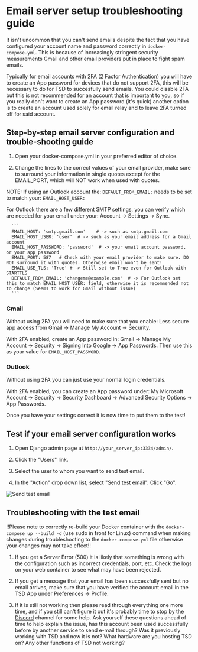 # Email server setup troubleshooting guide

It isn't uncommon that you can't send emails despite the fact that you have configured your account name and password correctly in `docker-compose.yml`. This is because of increasingly stringent security measurements Gmail and other email providers put in place to fight spam emails. 

Typically for email accounts with 2FA (2 Factor Authentication) you will have to create an App password for devices that do not support 2FA, this will be necessary to do for TSD to succesfully send emails. You could disable 2FA but this is not recommended for an account that is important to you, so if you really don't want to create an App password (it's quick) another option is to create an account used solely for email relay and to leave 2FA turned off for said account. 

## Step-by-step email server configuration and trouble-shooting guide

1. Open your docker-compose.yml in your preferred editor of choice.

2. Change the lines to the correct values of your email provider, make sure to surround your information in single quotes except for the EMAIL_PORT, which will NOT work when used with quotes.

NOTE: If using an Outlook account the: `DEFAULT_FROM_EMAIL:` needs to be set to match your: `EMAIL_HOST_USER:`

For Outlook there are a few different SMTP settings, you can verify which are needed for your email under your: Account -> Settings -> Sync.

      ```
      EMAIL_HOST: 'smtp.gmail.com'    # -> such as smtp.gmail.com
      EMAIL_HOST_USER: 'user'  # -> such as your email address for a Gmail account
      EMAIL_HOST_PASSWORD: 'password'  # -> your email account password, or your app password
      EMAIL_PORT: 587   # Check with your email provider to make sure. DO NOT surround it with quotes. Otherwise email won't be sent!
      EMAIL_USE_TLS: 'True' # -> Still set to True even for Outlook with STARTTLS
      DEFAULT_FROM_EMAIL: 'changeme@example.com'  # -> For Outlook set this to match EMAIL_HOST_USER: field, otherwise it is recommended not to change (Seems to work for Gmail without issue)
      ```
### Gmail
Without using 2FA you will need to make sure that you enable: Less secure app access from Gmail -> Manage My Account -> Security.

With 2FA enabled, create an App password in: Gmail -> Manage My Account -> Security -> Signing Into Google -> App Passwords. Then use this as your value for `EMAIL_HOST_PASSWORD`.

### Outlook
Without using 2FA you can just use your normal login credentials.

With 2FA enabled, you can create an App password under: My Microsoft Account -> Security -> Security Dashboard -> Advanced Security Options -> App Passwords.

Once you have your settings correct it is now time to put them to the test!
 
## Test if your email server configuration works

1. Open Django admin page at `http://your_server_ip:3334/admin/`.

2. Click the "Users" link.

3. Select the user to whom you want to send test email.

4. In the "Action" drop down list, select "Send test email". Click "Go".

![Send test email](img/send_test_email.png)

## Troubleshooting with the test email
!!Please note to correctly re-build your Docker container with the ```docker-compose up --build -d``` (use sudo in front for Linux) command when making changes during troubleshooting to the `docker-compose.yml` file otherwise your changes may not take effect!!

1. If you get a Server Error (500) it is likely that something is wrong with the configuration such as incorrect credentials, port, etc. Check the logs on your web container to see what may have been rejected.

2. If you get a message that your email has been successfully sent but no email arrives, make sure that you have verified the account email in the TSD App under Preferences -> Profile.

3. If it is still not working then please read through everything one more time, and if you still can't figure it out it's probably time to stop by the [Discord](https://discord.gg/NcZkQfj) channel for some help. Ask yourself these questions ahead of time to help explain the issue, has this account been used successfully before by another service to send e-mail through? Was it previously working with TSD and now it is not? What hardware are you hosting TSD on? Any other functions of TSD not working?
